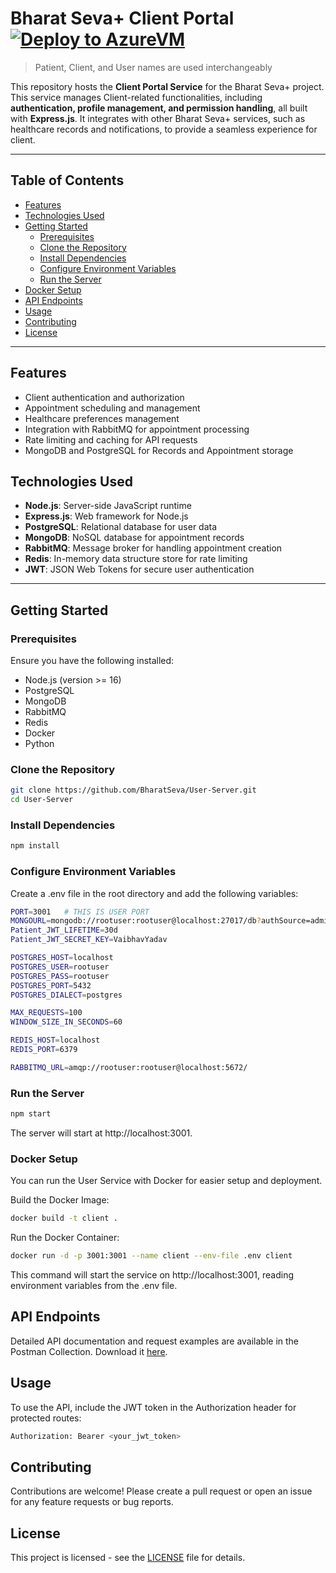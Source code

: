 # Bharat Seva+ Client Portal [![Deploy to AzureVM](https://github.com/BharatSeva/User-Server/actions/workflows/deploy.yaml/badge.svg)](https://github.com/BharatSeva/User-Server/actions/workflows/deploy.yaml)
> Patient, Client, and User names are used interchangeably

This repository hosts the **Client Portal Service** for the Bharat Seva+ project. This service manages Client-related functionalities, including **authentication, profile management, and permission handling**, all built with **Express.js**. It integrates with other Bharat Seva+ services, such as healthcare records and notifications, to provide a seamless experience for client.

---

## Table of Contents

- [Features](#features)
- [Technologies Used](#technologies-used)
- [Getting Started](#getting-started)
  - [Prerequisites](#prerequisites)
  - [Clone the Repository](#clone-the-repository)
  - [Install Dependencies](#install-dependencies)
  - [Configure Environment Variables](#configure-environment-variables)
  - [Run the Server](#run-the-server)
- [Docker Setup](#docker-setup)
- [API Endpoints](#api-endpoints)
- [Usage](#usage)
- [Contributing](#contributing)
- [License](#license)

---

## Features

- Client authentication and authorization
- Appointment scheduling and management
- Healthcare preferences management
- Integration with RabbitMQ for appointment processing
- Rate limiting and caching for API requests
- MongoDB and PostgreSQL for Records and Appointment storage

## Technologies Used

- **Node.js**: Server-side JavaScript runtime
- **Express.js**: Web framework for Node.js
- **PostgreSQL**: Relational database for user data
- **MongoDB**: NoSQL database for appointment records
- **RabbitMQ**: Message broker for handling appointment creation
- **Redis**: In-memory data structure store for rate limiting
- **JWT**: JSON Web Tokens for secure user authentication

---

## Getting Started

### Prerequisites

Ensure you have the following installed:

- Node.js (version >= 16)
- PostgreSQL
- MongoDB
- RabbitMQ
- Redis
- Docker
- Python

### Clone the Repository

```bash
git clone https://github.com/BharatSeva/User-Server.git
cd User-Server
```

### Install Dependencies
```bash
npm install
```
### Configure Environment Variables
Create a .env file in the root directory and add the following variables:
```bash
PORT=3001   # THIS IS USER PORT
MONGOURL=mongodb://rootuser:rootuser@localhost:27017/db?authSource=admin 
Patient_JWT_LIFETIME=30d
Patient_JWT_SECRET_KEY=VaibhavYadav

POSTGRES_HOST=localhost
POSTGRES_USER=rootuser
POSTGRES_PASS=rootuser
POSTGRES_PORT=5432
POSTGRES_DIALECT=postgres

MAX_REQUESTS=100
WINDOW_SIZE_IN_SECONDS=60

REDIS_HOST=localhost
REDIS_PORT=6379

RABBITMQ_URL=amqp://rootuser:rootuser@localhost:5672/
```

### Run the Server
```bash
npm start
```
The server will start at http://localhost:3001.

### Docker Setup
You can run the User Service with Docker for easier setup and deployment.

Build the Docker Image:

```bash
docker build -t client .
```
Run the Docker Container:
```bash
docker run -d -p 3001:3001 --name client --env-file .env client
```
This command will start the service on http://localhost:3001, reading environment variables from the .env file.

## API Endpoints
Detailed API documentation and request examples are available in the Postman Collection. Download it [here](./patient_server.postman_collection.json).

## Usage
To use the API, include the JWT token in the Authorization header for protected routes:

```bash
Authorization: Bearer <your_jwt_token>
```

## Contributing
Contributions are welcome! Please create a pull request or open an issue for any feature requests or bug reports.

## License
This project is licensed - see the [LICENSE](./LICENSE) file for details.
